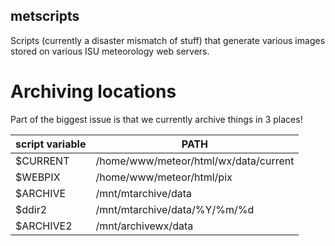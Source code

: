 ## metscripts

Scripts (currently a disaster mismatch of stuff) that generate various images
stored on various ISU meteorology web servers.

# Archiving locations

Part of the biggest issue is that we currently archive things in 3 places!

| script variable | PATH |
| --------------- | ---- |
| $CURRENT        | /home/www/meteor/html/wx/data/current |
| $WEBPIX         | /home/www/meteor/html/pix |
| $ARCHIVE        | /mnt/mtarchive/data |
| $ddir2          | /mnt/mtarchive/data/%Y/%m/%d |
| $ARCHIVE2       | /mnt/archivewx/data | 